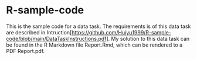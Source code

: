 # R-sample-code
This is the sample code for a data task. The requirements is of this data task are described in Intruction[https://github.com/Huiyu1999/R-sample-code/blob/main/DataTaskInstructions.pdf]. My solution to this data task can be found in the R Markdown file Report.Rmd, which can be rendered to a PDF Report.pdf.
